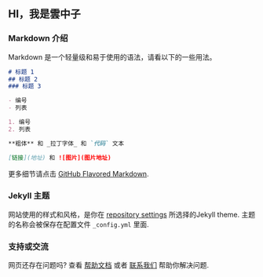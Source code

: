 ## HI，我是雲中子

### Markdown 介绍

Markdown 是一个轻量级和易于使用的语法，请看以下的一些用法。

```markdown
# 标题 1
## 标题 2
### 标题 3

- 编号
- 列表

1. 编号
2. 列表

**粗体** 和 _拉丁字体_ 和 `代码` 文本

[链接](地址) 和 ![图片](图片地址)
```

更多细节请点击 [GitHub Flavored Markdown](https://guides.github.com/features/mastering-markdown/).

### Jekyll 主题

网站使用的样式和风格，是你在 [repository settings](https://github.com/YunZhongZi/yunzhongzi.github.io/settings) 所选择的Jekyll theme. 主题的名称会被保存在配置文件 `_config.yml` 里面.

### 支持或交流

网页还存在问题吗? 查看 [帮助文档](https://help.github.com/categories/github-pages-basics/) 或者 [联系我们](https://github.com/contact) 帮助你解决问题.
